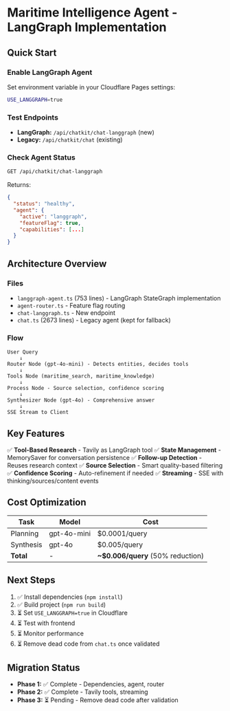 # Maritime Intelligence Agent - LangGraph Implementation

## Quick Start

### Enable LangGraph Agent
Set environment variable in your Cloudflare Pages settings:
```bash
USE_LANGGRAPH=true
```

### Test Endpoints
- **LangGraph:** `/api/chatkit/chat-langgraph` (new)
- **Legacy:** `/api/chatkit/chat` (existing)

### Check Agent Status
```bash
GET /api/chatkit/chat-langgraph
```

Returns:
```json
{
  "status": "healthy",
  "agent": {
    "active": "langgraph",
    "featureFlag": true,
    "capabilities": [...]
  }
}
```

## Architecture Overview

### Files
- `langgraph-agent.ts` (753 lines) - LangGraph StateGraph implementation
- `agent-router.ts` - Feature flag routing
- `chat-langgraph.ts` - New endpoint
- `chat.ts` (2673 lines) - Legacy agent (kept for fallback)

### Flow
```
User Query
    ↓
Router Node (gpt-4o-mini) - Detects entities, decides tools
    ↓
Tools Node (maritime_search, maritime_knowledge)
    ↓
Process Node - Source selection, confidence scoring
    ↓
Synthesizer Node (gpt-4o) - Comprehensive answer
    ↓
SSE Stream to Client
```

## Key Features

✅ **Tool-Based Research** - Tavily as LangGraph tool
✅ **State Management** - MemorySaver for conversation persistence
✅ **Follow-up Detection** - Reuses research context
✅ **Source Selection** - Smart quality-based filtering
✅ **Confidence Scoring** - Auto-refinement if needed
✅ **Streaming** - SSE with thinking/sources/content events

## Cost Optimization

| Task | Model | Cost |
|------|-------|------|
| Planning | gpt-4o-mini | $0.0001/query |
| Synthesis | gpt-4o | $0.005/query |
| **Total** | - | **~$0.006/query** (50% reduction) |

## Next Steps

1. ✅ Install dependencies (`npm install`)
2. ✅ Build project (`npm run build`)
3. ⏳ Set `USE_LANGGRAPH=true` in Cloudflare
4. ⏳ Test with frontend
5. ⏳ Monitor performance
6. ⏳ Remove dead code from `chat.ts` once validated

## Migration Status

- **Phase 1:** ✅ Complete - Dependencies, agent, router
- **Phase 2:** ✅ Complete - Tavily tools, streaming
- **Phase 3:** ⏳ Pending - Remove dead code after validation

